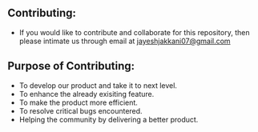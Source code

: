 ## Contributing:

* If you would like to contribute and collaborate for this repository, then please intimate us through email at jayeshjakkani07@gmail.com

## Purpose of Contributing:

* To develop our product and take it to next level.
* To enhance the already exisiting feature.
* To make the product more efficient.
* To resolve critical bugs encountered.
* Helping the community by delivering a better product.









